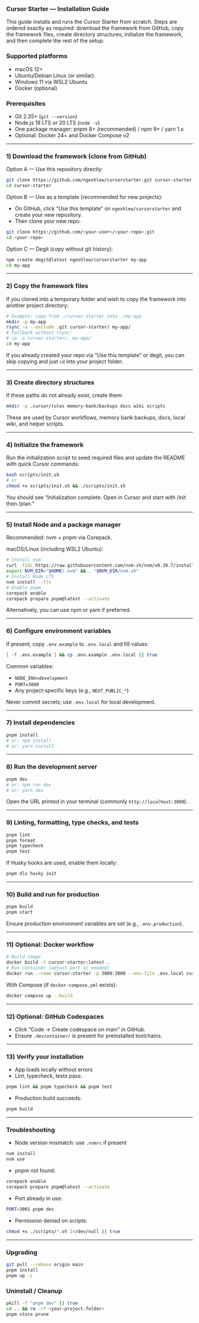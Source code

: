 ### Cursor Starter — Installation Guide

This guide installs and runs the Cursor Starter from scratch. Steps are ordered exactly as required: download the framework from GitHub, copy the framework files, create directory structures, initialize the framework, and then complete the rest of the setup.

### Supported platforms
- macOS 12+
- Ubuntu/Debian Linux (or similar)
- Windows 11 via WSL2 Ubuntu
- Docker (optional)

### Prerequisites
- Git 2.35+ (`git --version`)
- Node.js 18 LTS or 20 LTS (`node -v`)
- One package manager: pnpm 8+ (recommended) / npm 9+ / yarn 1.x
- Optional: Docker 24+ and Docker Compose v2

---

### 1) Download the framework (clone from GitHub)

Option A — Use this repository directly:
```bash
git clone https://github.com/ngeshlew/cursorstarter.git cursor-starter
cd cursor-starter
```

Option B — Use as a template (recommended for new projects):
- On GitHub, click “Use this template” on `ngeshlew/cursorstarter` and create your new repository.
- Then clone your new repo:
```bash
git clone https://github.com/<your-user>/<your-repo>.git
cd <your-repo>
```

Option C — Degit (copy without git history):
```bash
npm create degit@latest ngeshlew/cursorstarter my-app
cd my-app
```

---

### 2) Copy the framework files
If you cloned into a temporary folder and wish to copy the framework into another project directory:
```bash
# Example: copy from ./cursor-starter into ./my-app
mkdir -p my-app
rsync -a --exclude .git cursor-starter/ my-app/
# Fallback without rsync:
# cp -a cursor-starter/. my-app/
cd my-app
```
If you already created your repo via “Use this template” or degit, you can skip copying and just `cd` into your project folder.

---

### 3) Create directory structures
If these paths do not already exist, create them:
```bash
mkdir -p .cursor/rules memory-bank/backups docs wiki scripts
```
These are used by Cursor workflows, memory bank backups, docs, local wiki, and helper scripts.

---

### 4) Initialize the framework
Run the initialization script to seed required files and update the README with quick Cursor commands:
```bash
bash scripts/init.sh
# or
chmod +x scripts/init.sh && ./scripts/init.sh
```
You should see “Initialization complete. Open in Cursor and start with /init then /plan.”

---

### 5) Install Node and a package manager
Recommended: nvm + pnpm via Corepack.

macOS/Linux (including WSL2 Ubuntu):
```bash
# Install nvm
curl -fsSL https://raw.githubusercontent.com/nvm-sh/nvm/v0.39.7/install.sh | bash
export NVM_DIR="$HOME/.nvm" && . "$NVM_DIR/nvm.sh"
# Install Node LTS
nvm install --lts
# Enable pnpm
corepack enable
corepack prepare pnpm@latest --activate
```

Alternatively, you can use npm or yarn if preferred.

---

### 6) Configure environment variables
If present, copy `.env.example` to `.env.local` and fill values:
```bash
[ -f .env.example ] && cp .env.example .env.local || true
```
Common variables:
- `NODE_ENV=development`
- `PORT=3000`
- Any project‑specific keys (e.g., `NEXT_PUBLIC_*`)

Never commit secrets; use `.env.local` for local development.

---

### 7) Install dependencies
```bash
pnpm install
# or: npm install
# or: yarn install
```

---

### 8) Run the development server
```bash
pnpm dev
# or: npm run dev
# or: yarn dev
```
Open the URL printed in your terminal (commonly `http://localhost:3000`).

---

### 9) Linting, formatting, type checks, and tests
```bash
pnpm lint
pnpm format
pnpm typecheck
pnpm test
```
If Husky hooks are used, enable them locally:
```bash
pnpm dlx husky init
```

---

### 10) Build and run for production
```bash
pnpm build
pnpm start
```
Ensure production environment variables are set (e.g., `.env.production`).

---

### 11) Optional: Docker workflow
```bash
# Build image
docker build -t cursor-starter:latest .
# Run container (adjust port as needed)
docker run --name cursor-starter -p 3000:3000 --env-file .env.local cursor-starter:latest
```
With Compose (if `docker-compose.yml` exists):
```bash
docker compose up --build
```

---

### 12) Optional: GitHub Codespaces
- Click “Code → Create codespace on main” in GitHub.
- Ensure `.devcontainer/` is present for preinstalled toolchains.

---

### 13) Verify your installation
- App loads locally without errors
- Lint, typecheck, tests pass:
```bash
pnpm lint && pnpm typecheck && pnpm test
```
- Production build succeeds:
```bash
pnpm build
```

---

### Troubleshooting
- Node version mismatch: use `.nvmrc` if present
```bash
nvm install
nvm use
```
- pnpm not found:
```bash
corepack enable
corepack prepare pnpm@latest --activate
```
- Port already in use:
```bash
PORT=3001 pnpm dev
```
- Permission denied on scripts:
```bash
chmod +x ./scripts/*.sh 2>/dev/null || true
```

---

### Upgrading
```bash
git pull --rebase origin main
pnpm install
pnpm up -L
```

### Uninstall / Cleanup
```bash
pkill -f "pnpm dev" || true
cd .. && rm -rf <your-project-folder>
pnpm store prune
```